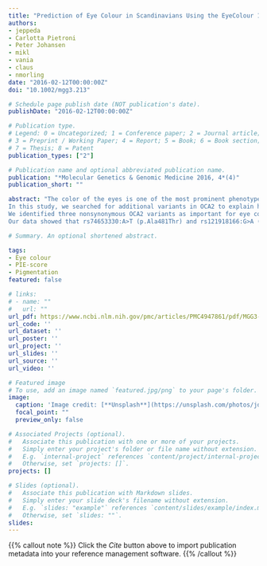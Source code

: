 ```yaml
---
title: "Prediction of Eye Colour in Scandinavians Using the EyeColour 11 (EC11) SNP Set"
authors:
- jeppeda
- Carlotta Pietroni
- Peter Johansen
- mikl
- vania
- claus
- nmorling
date: "2016-02-12T00:00:00Z"
doi: "10.1002/mgg3.213"

# Schedule page publish date (NOT publication's date).
publishDate: "2016-02-12T00:00:00Z"

# Publication type.
# Legend: 0 = Uncategorized; 1 = Conference paper; 2 = Journal article;
# 3 = Preprint / Working Paper; 4 = Report; 5 = Book; 6 = Book section;
# 7 = Thesis; 8 = Patent
publication_types: ["2"]

# Publication name and optional abbreviated publication name.
publication: "*Molecular Genetics & Genomic Medicine 2016, 4*(4)"
publication_short: ""

abstract: "The color of the eyes is one of the most prominent phenotypes in humans and it is often used to describe the appearance of an individual. The intensity of pigmentation in the iris is strongly associated with one single-nucleotide polymorphism (SNP), rs12913832:A>G that is located in the promotor region of OCA2 (OMIM #611409). Nevertheless, many eye colors cannot be explained by only considering rs12913832:A>G.
In this study, we searched for additional variants in OCA2 to explain human eye color by sequencing a 500 kbp region, encompassing OCA2 and its promotor region.
We identified three nonsynonymous OCA2 variants as important for eye color, including rs1800407:G>A (p.Arg419Gln) and two variants, rs74653330:A>T (p.Ala481Thr) and rs121918166:G>A (p.Val443Ile), not previously described as important for eye color variation. It was shown that estimated haplotypes consisting of four variants (rs12913832:A>G, rs1800407:G>A (p.Arg419Gln), rs74653330:A>T (p.Ala481Thr), and rs121918166:G>A (p.Val443Ile)) explained 75.6% (adjusted R2 = 0.76) of normal eye color variation, whereas rs12913832:A>G alone explained 68.8% (adjusted R2 = 0.69). Moreover, rs74653330:A>T (p.Ala481Thr) and rs121918166:G>A (p.Val443Ile) had a measurable effect on quantitative skin color (P = 0.008).
Our data showed that rs74653330:A>T (p.Ala481Thr) and rs121918166:G>A (p.Val443Ile) have a measurable effect on normal pigmentation variation."

# Summary. An optional shortened abstract.

tags:
- Eye colour
- PIE-score
- Pigmentation
featured: false

# links:
# - name: ""
#   url: ""
url_pdf: https://www.ncbi.nlm.nih.gov/pmc/articles/PMC4947861/pdf/MGG3-4-420.pdf
url_code: ''
url_dataset: ''
url_poster: ''
url_project: ''
url_slides: ''
url_source: ''
url_video: ''

# Featured image
# To use, add an image named `featured.jpg/png` to your page's folder. 
image:
  caption: 'Image credit: [**Unsplash**](https://unsplash.com/photos/jdD8gXaTZsc)'
  focal_point: ""
  preview_only: false

# Associated Projects (optional).
#   Associate this publication with one or more of your projects.
#   Simply enter your project's folder or file name without extension.
#   E.g. `internal-project` references `content/project/internal-project/index.md`.
#   Otherwise, set `projects: []`.
projects: []

# Slides (optional).
#   Associate this publication with Markdown slides.
#   Simply enter your slide deck's filename without extension.
#   E.g. `slides: "example"` references `content/slides/example/index.md`.
#   Otherwise, set `slides: ""`.
slides:
---
```


{{% callout note %}}
Click the *Cite* button above to import publication metadata into your reference management software.
{{% /callout %}}

